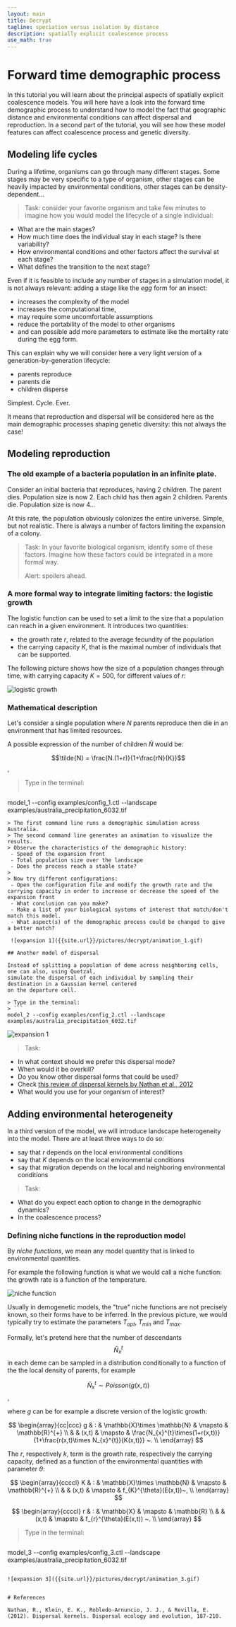 ```yaml
---
layout: main
title: Decrypt
tagline: speciation versus isolation by distance
description: spatially explicit coalescence process
use_math: true
---
```


# Forward time demographic process

In this tutorial you will learn about the principal aspects of spatially explicit
coalescence models. You will here have a look into the forward time demographic
process to understand how to model the fact that geographic distance and environmental
conditions can affect dispersal and reproduction.
In a second part of the tutorial, you will see how these model features can affect
coalescence process and genetic diversity.

## Modeling life cycles

During a lifetime, organisms can go through many different stages. Some stages may
be very specific to a type of organism, other stages can be heavily impacted by
environmental conditions, other stages can be density-dependent...

> Task: consider your favorite organism and take few minutes to imagine how you would
 model the lifecycle of a single individual:
 - What are the main stages?
 - How much time does the individual stay in each stage? Is there variability?
 - How environmental conditions and other factors affect the survival at each stage?
 - What defines the transition to the next stage?

 Even if it is feasible to include any number of stages in a simulation model, it is
 not always relevant: adding a stage like the *egg* form for an insect:
 - increases the complexity of the model
 - increases the computational time,
 - may require some uncomfortable assumptions
 - reduce the portability of the model to other organisms
 - and can possible add more parameters to estimate like
   the mortality rate during the egg form.

 This can explain why we will consider here a very light version of a generation-by-generation lifecycle:
 - parents reproduce
 - parents die
 - children disperse

Simplest. Cycle. Ever.

It means that reproduction and dispersal will be considered here as the main demographic processes
 shaping genetic diversity: this not always the case!

## Modeling reproduction

### The old example of a bacteria population in an infinite plate.

Consider an initial bacteria that reproduces, having 2 children. The parent dies.
Population size is now 2.
Each child has then again 2 children. Parents die. Population size is now 4...

At this rate, the population obviously colonizes the entire universe. Simple, but
not realistic. There is always a number of factors limiting the expansion of a colony.

> Task:
> In your favorite biological organism, identify some of these factors.
> Imagine how these factors could be integrated in a more formal way.
>
> Alert: spoilers ahead.

### A more formal way to integrate limiting factors: the logistic growth

The logistic function can be used to set a limit to the size that a population can
reach in a given environment. It introduces two quantities:
- the growth rate $r$, related to the average fecundity of the population
- the carrying capacity $K$, that is the maximal number of individuals that can be supported.

The following picture shows how the size of a population changes through time,
with carrying capacity $K=500$, for different values of $r$:

![logistic growth]({{site.url}}/pictures/logistic.png)

### Mathematical description

Let's consider a single population where $N$ parents reproduce then die in an environment
that has limited resources.

A possible expression of the number of children $\tilde{N}$ would be:

$$\tilde{N} = \frac{N.(1+r)}{1+\frac{rN}{K}}$$,

> Type in the terminal:  
> ```
model_1 --config examples/config_1.ctl --landscape examples/australia_precipitation_6032.tif
```
> The first command line runs a demographic simulation across Australia.
> The second command line generates an animation to visualize the results.
> Observe the characteristics of the demographic history:
 - Speed of the expansion front
 - Total population size over the landscape
 - Does the process reach a stable state?
>
> Now try different configurations:
 - Open the configuration file and modify the growth rate and the carrying capacity in order to increase or decrease the speed of the expansion front
 - What conclusion can you make?
 - Make a list of your biological systems of interest that match/don't match this model.
 - What aspect(s) of the demographic process could be changed to give a better match?

 ![expansion 1]({{site.url}}/pictures/decrypt/animation_1.gif)

## Another model of dispersal

Instead of splitting a population of deme across neighboring cells, one can also, using Quetzal,
simulate the dispersal of each individual by sampling their destination in a Gaussian kernel centered
on the departure cell.

> Type in the terminal:  
> ```
model_2 --config examples/config_2.ctl --landscape examples/australia_precipitation_6032.tif
```

![expansion 1]({{site.url}}/pictures/decrypt/animation_2.gif)

> Task:
  - In what context should we prefer this dispersal mode?
  - When would it be overkill?
  - Do you know other dispersal forms that could be used?
  - Check [this review of dispersal kernels by Nathan et al., 2012](https://books.google.fr/books?hl=en&lr=&id=s3EVDAAAQBAJ&oi=fnd&pg=PA187&dq=nathan+dispersal+kernel+review&ots=LKrBHv_VDo&sig=vhJcyp8wJmazryll68rvU9SK4Ms#v=onepage&q=nathan%20dispersal%20kernel%20review&f=false)
  - What would you use for your organism of interest?

## Adding environmental heterogeneity

In a third version of the model, we will introduce landscape heterogeneity into the model.
There are at least three ways to do so:
- say that $r$ depends on the local environmental conditions
- say that $K$ depends on the local environmental conditions
- say that migration depends on the local and neighboring environmental conditions

> Task:
  - What do you expect each option to change in the demographic dynamics?
  - In the coalescence process?

### Defining niche functions in the reproduction model

By *niche functions*, we mean any model quantity that is linked to environmental
quantities.

For example the following function is what we would call a niche function: the growth rate
is a function of the temperature.

![niche function]({{site.url}}/pictures/niche.png)

Usually in demogenetic models, the "true" niche functions are not precisely known,
so their forms have to be inferred. In the previous picture, we would typically try to estimate
the parameters $T_{opt}$, $T_{min}$ and $T_{max}$.

Formally, let's pretend here that the number of descendants $$ \tilde{N}_{x}^{t} $$ in each deme can be sampled in a
distribution conditionally to a function of the the local density of parents,
for example

$$ \tilde{N}_{x}^{t} \sim Poisson(g(x,t)) $$,

where $g$ can be for example a discrete version of the logistic growth:

$$
\begin{array}{cc|ccc}
    g & : & \mathbb{X}\times \mathbb{N} & \mapsto & \mathbb{R}^{+} \\
      &   &          (x,t)               & \mapsto & \frac{N_{x}^{t}\times(1+r(x,t))}{1+\frac{r(x,t)\times N_{x}^{t}}{K(x,t)}}  ~. \\
\end{array}
$$

The $r$, respectively $k$, term is the growth rate, respectively the carrying capacity,
defined as a function of the environmental quantities with parameter $\theta$:

$$
\begin{array}{ccccl}
K  & : & \mathbb{X}\times \mathbb{N} & \mapsto & \mathbb{R}^{+} \\
   &   &    (x,t)       & \mapsto & f_{K}^{\theta}(E(x,t))~, \\
\end{array}
$$

$$
\begin{array}{ccccl}
r  & : & \mathbb{X} & \mapsto & \mathbb{R} \\
   &   &    (x,t)       & \mapsto & f_{r}^{\theta}(E(x,t)) ~. \\
\end{array}
$$


> Type in the terminal:  
> ```
model_3 --config examples/config_3.ctl --landscape examples/australia_precipitation_6032.tif
```

![expansion 3]({{site.url}}/pictures/decrypt/animation_3.gif)


# References

Nathan, R., Klein, E. K., Robledo-Arnuncio, J. J., & Revilla, E. (2012). Dispersal kernels. Dispersal ecology and evolution, 187-210.

